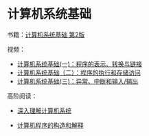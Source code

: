 # 计算机系统基础

书籍：[计算机系统基础 第2版](https://book.douban.com/subject/30295940/)

视频：

- [计算机系统基础(一)：程序的表示、转换与链接](https://www.icourse163.org/course/NJU-1001625001)
- [计算机系统基础（二）：程序的执行和存储访问](https://www.icourse163.org/course/NJU-1001964032)
- [计算机系统基础(三)：异常、中断和输入/输出](https://www.icourse163.org/course/NJU-1002532004)



高阶阅读：

- [深入理解计算机系统](https://book.douban.com/subject/26912767/)

- [计算机程序的构造和解释](https://book.douban.com/subject/34464721/)

